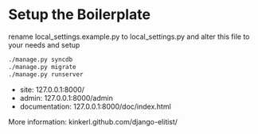 Setup the Boilerplate
================================

rename local\_settings.example.py to local\_settings.py and alter this file to your needs and setup



```bash
./manage.py syncdb
./manage.py migrate
./manage.py runserver
```

* site: 127.0.0.1:8000/
* admin: 127.0.0.1:8000/admin
* documentation: 127.0.0.1:8000/doc/index.html


More information:
kinkerl.github.com/django-elitist/
